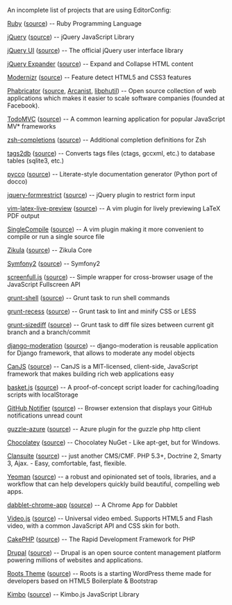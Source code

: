 An incomplete list of projects that are using EditorConfig:

[Ruby](http://www.ruby-lang.org/) ([source](https://bugs.ruby-lang.org/projects/ruby-trunk/repository)) -- Ruby Programming Language

[jQuery](http://jquery.com/) ([source](https://github.com/jquery/jquery)) -- jQuery JavaScript Library

[jQuery UI](http://jqueryui.com/) ([source](https://github.com/jquery/jquery-ui)) -- The official jQuery user interface library

[jQuery Expander](http://plugins.learningjquery.com/expander/) ([source](https://github.com/kswedberg/jquery-expander)) -- Expand and Collapse HTML content

[Modernizr](http://modernizr.com/) ([source](https://github.com/Modernizr/Modernizr)) -- Feature detect HTML5 and CSS3 features

[Phabricator](http://phabricator.org/) ([source](https://github.com/facebook/phabricator/), [Arcanist](https://github.com/facebook/arcanist/), [libphutil](https://github.com/facebook/libphutil/)) -- Open source collection of web applications which makes it easier to scale software companies (founded at Facebook).

[TodoMVC](http://todomvc.com) ([source](https://github.com/addyosmani/todomvc)) -- A common learning application for popular JavaScript MV* frameworks

[zsh-completions](http://github.com/zsh-users/zsh-completions#readme) ([source](http://github.com/zsh-users/zsh-completions)) -- Additional completion definitions for Zsh

[tags2db](http://xuhdev.github.com/tags2db) ([source](https://github.com/xuhdev/tags2db)) -- Converts tags files (ctags, gccxml, etc.) to database
tables (sqlite3, etc.)

[pycco](http://fitzgen.github.com/pycco/) ([source](https://github.com/fitzgen/pycco)) -- Literate-style documentation generator (Python port of docco)

[jquery-formrestrict](http://treyhunner.com/jquery-formrestrict/) ([source](https://github.com/treyhunner/jquery-formrestrict)) -- jQuery plugin to restrict form input

[vim-latex-live-preview](https://github.com/xuhdev/vim-latex-live-preview#readme) ([source](https://github.com/xuhdev/vim-latex-live-preview)) -- A vim plugin for lively previewing LaTeX PDF output

[SingleCompile](http://www.vim.org/scripts/script.php?script_id=3115) ([source](https://github.com/xuhdev/SingleCompile)) -- A vim plugin making it more convenient to compile or run a single source file

[Zikula](http://zikula.org/) ([source](https://github.com/zikula/core)) -- Zikula Core

[Symfony2](http://symfony.com/) ([source](https://github.com/symfony/symfony)) -- Symfony2

[screenfull.js](https://github.com/sindresorhus/screenfull.js#readme) ([source](https://github.com/sindresorhus/screenfull.js)) -- Simple wrapper for cross-browser usage of the JavaScript Fullscreen API

[grunt-shell](https://github.com/sindresorhus/grunt-shell#readme) ([source](https://github.com/sindresorhus/grunt-shell)) -- Grunt task to run shell commands

[grunt-recess](https://github.com/sindresorhus/grunt-recess#readme) ([source](https://github.com/sindresorhus/grunt-recess)) -- Grunt task to lint and minify CSS or LESS

[grunt-sizediff](https://github.com/sindresorhus/grunt-sizediff#readme) ([source](https://github.com/sindresorhus/grunt-sizediff)) -- Grunt task to diff file sizes between current git branch and a branch/commit

[django-moderation](https://github.com/dominno/django-moderation#readme) ([source](https://github.com/dominno/django-moderation)) -- django-moderation is reusable application for Django framework, that allows to moderate any model objects

[CanJS](http://canjs.us/) ([source](https://github.com/jupiterjs/canjs)) -- CanJS is a MIT-licensed, client-side, JavaScript framework that makes building rich web applications easy

[basket.js](http://addyosmani.github.com/basket.js/) ([source](https://github.com/addyosmani/basket.js)) -- A proof-of-concept script loader for caching/loading scripts with localStorage

[GitHub Notifier](https://github.com/sindresorhus/GitHub-Notifier#readme) ([source](https://github.com/sindresorhus/GitHub-Notifier)) -- Browser extension that displays your GitHub notifications unread count

[guzzle-azure](https://github.com/gimler/guzzle-azure#readme) ([source](https://github.com/gimler/guzzle-azure)) -- Azure plugin for the guzzle php http client

[Chocolatey](http://chocolatey.org) ([source](https://github.com/chocolatey/chocolatey)) -- Chocolatey NuGet - Like apt-get, but for Windows.

[Clansuite](http://clansuite.com/) ([source](https://github.com/Clansuite/Clansuite)) -- just another CMS/CMF. PHP 5.3+, Doctrine 2, Smarty 3, Ajax. - Easy, comfortable, fast, flexible.

[Yeoman](http://yeoman.io/) ([source](https://github.com/yeoman/yeoman)) -- a robust and opinionated set of tools, libraries, and a workflow that can help developers quickly build beautiful, compelling web apps.

[dabblet-chrome-app](https://chrome.google.com/webstore/detail/ehlimmpmogmglpfidpkbocdblhlnofke) ([source](https://github.com/drublic/dabblet-chrome-app)) -- A Chrome App for Dabblet

[Video.js](http://videojs.com) ([source](https://github.com/zencoder/video-js)) -- Universal video embed. Supports HTML5 and Flash video, with a common JavaScript API and CSS skin for both.

[CakePHP](http://cakephp.org) ([source](https://github.com/cakephp/cakephp)) -- The Rapid Development Framework for PHP

[Drupal](http://drupal.org) ([source](http://drupalcode.org/project/drupal.git/tree/refs/heads/8.x)) -- Drupal is an open source content management platform powering millions of websites and applications.

[Roots Theme](http://www.rootstheme.com/) ([source](https://github.com/retlehs/roots)) -- Roots is a starting WordPress theme made for developers based on HTML5 Boilerplate & Bootstrap

[Kimbo](http://kimbojs.com/) ([source](https://github.com/dciccale/kimbojs)) -- Kimbo.js JavaScript Library